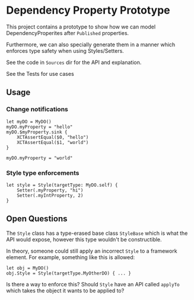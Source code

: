 # Dependency Property Prototype

This project contains a prototype to show how we can model DependencyProperites after `Published` properties.

Furthermore, we can also specially generate them in a manner which enforces type safety when using Styles/Setters.

See the code in `Sources` dir for the API and explanation.

See the Tests for use cases

## Usage

### Change notifications

```
let myDO = MyDO()
myDO.myProperty = "hello"
myDO.$myProperty.sink {
    XCTAssertEqual($0, "hello")
    XCTAssertEqual($1, "world")
}

myDO.myProperty = "world"
```

### Style type enforcements

```
let style = Style(targetType: MyDO.self) {
    Setter(.myProperty, "hi")
    Setter(.myIntProperty, 2)             
}

```

## Open Questions

The `Style` class has a type-erased base class `StyleBase` which is what the API would expose, however this type wouldn't be constructible. 

In theory, someone could still apply an incorrect `Style` to a framework element. For example, something like this is allowed:

```
let obj = MyDO()
obj.Style = Style(targetType.MyOtherDO) { ... }
```

Is there a way to enforce this? Should `Style` have an API called `applyTo` which takes the object it wants to be applied to?